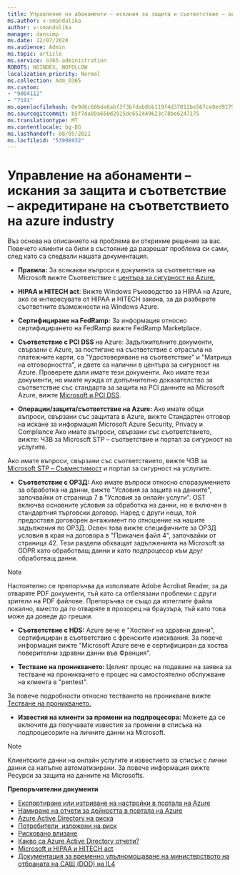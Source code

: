 ```yaml
---
title: Управление на абонаменти – искания за защита и съответствие – акредитиране на съответствието на azure industry
ms.author: v-smandalika
author: v-smandalika
manager: dansimp
ms.date: 12/07/2020
ms.audience: Admin
ms.topic: article
ms.service: o365-administration
ROBOTS: NOINDEX, NOFOLLOW
localization_priority: Normal
ms.collection: Adm_O365
ms.custom:
- "9004112"
- "7191"
ms.openlocfilehash: 0e9d6c60bda6abf3f3bfdab8bb119f4d37012be567ce8ed9279f245539e3c2ae
ms.sourcegitcommit: b5f7da89a650d2915dc652449623c78be6247175
ms.translationtype: MT
ms.contentlocale: bg-BG
ms.lasthandoff: 08/05/2021
ms.locfileid: "53998932"
---
```

# <a name="subscription-management---security-and-compliance-requests---azure-industry-compliance-accreditation"></a>Управление на абонаменти – искания за защита и съответствие – акредитиране на съответствието на azure industry

Въз основа на описанието на проблема ви открихме решение за вас. Повечето клиенти са били в състояние да разрешат проблема си сами, след като са следвали нашата документация.

- **Правила:** За всякакви въпроси в документа за съответствие на Microsoft вижте Съответствие с [центъра за сигурност на Azure.](https://docs.microsoft.com/compliance/regulatory/offering-SOC)

- **HIPAA и HITECH act**: Вижте Windows Ръководство за HIPAA на Azure, ако се интересувате от HIPAA и HITECH закона, за да разберете съответните възможности на Windows Azure.

- **Сертифициране на FedRamp:** За информация относно сертифицирането на FedRamp вижте FedRamp Marketplace.

- **Съответствие с PCI DSS** на Azure: Задължителните документи, свързани с Azure, за постигане на съответствие с отрасъла на платежните карти, са "Удостоверяване на съответствие" и "Матрица на отговорността", и двете са налични в центъра за сигурност на Azure. Проверете дали имате тези документи. Ако имате тези документи, но имате нужда от допълнително доказателство за съответствие със стандарта за защита на PCI данните на Microsoft Azure, вижте [Microsoft и PCI DSS](https://docs.microsoft.com/compliance/regulatory/offering-PCI-DSS).

- **Операции/защита/съответствие на Azure:** Ако имате общи въпроси, свързани със защитата в Azure, вижте Стандартен отговор на искане за информация Microsoft Azure Security, Privacy и Compliance Ако имате въпроси, свързани със съответствието, вижте: ЧЗВ за Microsoft STP – съответствие и портал за сигурност на услугите.

Ако имате въпроси, свързани със съответствието, вижте ЧЗВ за [Microsoft STP – Съвместимост](https://www.microsoft.com/trust-center/compliance/compliance-overview) и портал за сигурност на услугите.

- **Съответствие с ОРЗД:** Ако имате въпроси относно споразумението за обработка на данни, вижте "Условия за защита на данните", започвайки от страница 7 в "Условия за онлайн услуги". OST включва основните условия за обработка на данни, но е включен в стандартния търговски договор. Наред с други неща, той предоставя договорен ангажимент по отношение на нашите задължения по ОРЗД. Освен това вижте специфичните за ОРЗД условия в края на договора в "Прикачен файл 4", започвайки от страница 42. Тези раздели обхващат задълженията на Microsoft за GDPR като обработващ данни и като подпроцесор към друг обработващ данни.

> [!NOTE]
> Настоятелно се препоръчва да използвате Adobe Acrobat Reader, за да отваряте PDF документи, тъй като са отбелязани проблеми с други зрители на PDF файлове. Препоръчва се също да изтеглите файла локално, вместо да го отваряте в прозорец на браузъра, тъй като това може да доведе до грешки.

- **Съответствие с HDS:** Azure вече е "Хостинг на здравни данни", сертифициран в съответствие с френските изисквания. За повече информация вижте "Microsoft Azure вече е сертифициран да хоства поверителни здравни данни във Франция".

- **Тестване на проникването:** Целият процес на подаване на заявка за тестване на проникването е процес на самостоятелно обслужване на клиента в "pentest".

За повече подробности относно тестването на проникване вижте [Тестване на проникването.](https://docs.microsoft.com/azure/security/fundamentals/pen-testing)

- **Известия на клиенти за промени на подпроцесора:** Можете да се включите да получавате известия за промени в списъка на подпроцесорите на личните данни на Microsoft.

> [!NOTE]
> Клиентските данни на онлайн услугите и известието за списък с лични данни са напълно автоматизирани. За повече информация вижте Ресурси за защита на данните на Microsofts.

**Препоръчителни документи**

- [Експортиране или изтриване на настройки в портала на Azure](https://docs.microsoft.com/azure/azure-portal/set-preferences)
- [Намиране на отчети за дейността в портала на Azure](https://docs.microsoft.com/azure/active-directory/reports-monitoring/howto-find-activity-reports)
- [Azure Active Directory на риска](https://docs.microsoft.com/azure/active-directory/identity-protection/overview-identity-protection)
- [Потребители, изложени на риск](https://docs.microsoft.com/azure/active-directory/identity-protection/overview-identity-protection)
- [Рисковано влизане](https://docs.microsoft.com/azure/active-directory/identity-protection/overview-identity-protection)
- [Какво са Azure Active Directory отчети?](https://docs.microsoft.com/azure/active-directory/reports-monitoring/overview-reports)
- [Microsoft и HIPAA и HITECH act](https://docs.microsoft.com/compliance/regulatory/offering-hipaa-hitech)
- [Документация за временно упълномощаване на министерството на отбраната на САЩ (DOD) на IL4](https://docs.microsoft.com/compliance/regulatory/offering-DoD-DISA-L2-L4-L5)













